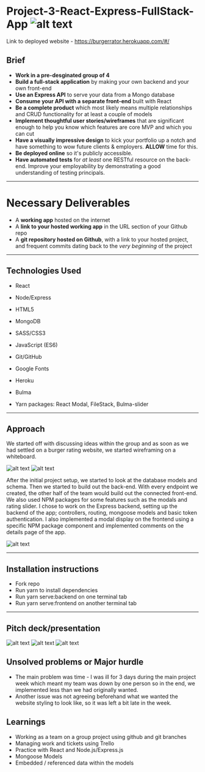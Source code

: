 # Project-3-React-Express-FullStack-App ![alt text](https://miro.medium.com/fit/c/50/50/1*HDIDs6Iq0bW-2qeYXqjp9w.png "GA logo")

Link to deployed website - https://burgerrator.herokuapp.com/#/

## Brief
* **Work in a pre-desginated group of 4**
* **Build a full-stack application** by making your own backend and your own front-end
* **Use an Express API** to serve your data from a Mongo database
* **Consume your API with a separate front-end** built with React
* **Be a complete product** which most likely means multiple relationships and CRUD functionality for at least a couple of models
* **Implement thoughtful user stories/wireframes** that are significant enough to help you know which features are core MVP and which you can cut
* **Have a visually impressive design** to kick your portfolio up a notch and have something to wow future clients & employers. **ALLOW** time for this.
* **Be deployed online** so it's publicly accessible.
* **Have automated tests** for _at least_ one RESTful resource on the back-end. Improve your employability by demonstrating a good understanding of testing principals.

---

# Necessary Deliverables

* A **working app** hosted on the internet
* A **link to your hosted working app** in the URL section of your Github repo
* A **git repository hosted on Github**, with a link to your hosted project, and frequent commits dating back to the _very beginning_ of the project

---

## Technologies Used

* React

* Node/Express

* HTML5

* MongoDB

* SASS/CSS3

* JavaScript (ES6)

* Git/GitHub

* Google Fonts

* Heroku

* Bulma

* Yarn packages: React Modal, FileStack, Bulma-slider

---

## Approach


We started off with discussing ideas within the group and as soon as we had settled on a burger rating website, we started wireframing on a whiteboard. 


![alt text](https://i.imgur.com/O4fJ8q3.jpg "Wireframe")
![alt text](https://i.imgur.com/tbnflWe.jpg "Wireframe")


After the initial project setup, we started to look at the database models and schema. Then we started to build out the back-end. With every endpoint we created, the other half of the team would build out the connected front-end. We also used NPM packages for some features such as the modals and rating slider.  I chose to work on the Express backend, setting up the backend of the app; controllers, routing, mongoose models and basic token authentication. I also implemented a modal display on the frontend using a specific NPM package component and implemented comments on the details page of the app. 


![alt text](https://i.imgur.com/tGGVgrF.png "Homepage")

---

## Installation instructions

- Fork repo
- Run yarn to install dependencies
- Run yarn serve:backend on one terminal tab
- Run yarn serve:frontend on another terminal tab

---

## Pitch deck/presentation

![alt text](https://i.imgur.com/Cnf9fXt.png "Presentation slides")
![alt text](https://i.imgur.com/3y1qWdQ.png "Presentation slides")
![alt text](https://i.imgur.com/AssJ1Fg.png "Presentation slides")

## Unsolved problems or Major hurdle

- The main problem was time - I was ill for 3 days during the main project week which meant my team was down by one person so in the end, we implemented less than we had originally wanted. 
- Another issue was not agreeing beforehand what we wanted the website styling to look like, so it was left a bit late in the week.

## Learnings

- Working as a team on a group project using github and git branches
- Managing work and tickets using Trello
- Practice with React and Node.js/Express.js
- Mongoose Models
- Embedded / referenced data within the models
